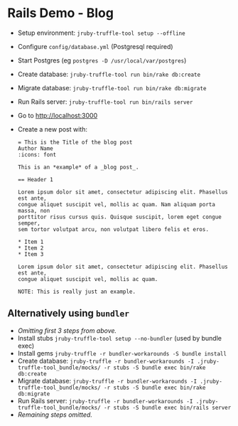 # Rails Demo - Blog

-   Setup environment: `jruby-truffle-tool setup --offline`
-   Configure `config/database.yml` (Postgresql required)
-   Start Postgres (eg `postgres -D /usr/local/var/postgres`)
-   Create database: `jruby-truffle-tool run bin/rake db:create`   
-   Migrate database: `jruby-truffle-tool run bin/rake db:migrate`   
-   Run Rails server: `jruby-truffle-tool run bin/rails server`
-   Go to <http://localhost:3000>
-   Create a new post with:

        = This is the Title of the blog post
        Author Name
        :icons: font
         
        This is an *example* of a _blog post_.
        
        == Header 1
        
        Lorem ipsum dolor sit amet, consectetur adipiscing elit. Phasellus est ante, 
        congue aliquet suscipit vel, mollis ac quam. Nam aliquam porta massa, non 
        porttitor risus cursus quis. Quisque suscipit, lorem eget congue semper, 
        sem tortor volutpat arcu, non volutpat libero felis et eros. 
        
        * Item 1
        * Item 2
        * Item 3
        
        Lorem ipsum dolor sit amet, consectetur adipiscing elit. Phasellus est ante, 
        congue aliquet suscipit vel, mollis ac quam.        
        
        NOTE: This is really just an example.
         
## Alternatively using `bundler`

-   _Omitting first 3 steps from above._     
-   Install stubs `jruby-truffle-tool setup --no-bundler` (used by bundle exec)
-   Install gems `jruby-truffle -r bundler-workarounds -S bundle install`
-   Create database: `jruby-truffle -r bundler-workarounds -I .jruby-truffle-tool_bundle/mocks/ -r stubs -S bundle exec bin/rake db:create`    
-   Migrate database: `jruby-truffle -r bundler-workarounds -I .jruby-truffle-tool_bundle/mocks/ -r stubs -S bundle exec bin/rake db:migrate`   
-   Run Rails server: `jruby-truffle -r bundler-workarounds -I .jruby-truffle-tool_bundle/mocks/ -r stubs -S bundle exec bin/rails server`
-   _Remaining steps omitted._
